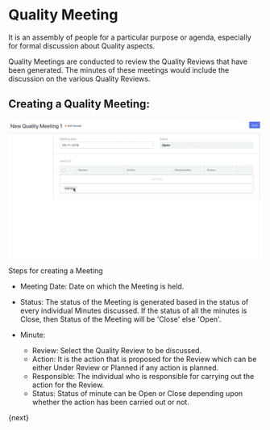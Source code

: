 <!-- add-breadcrumbs -->
# Quality Meeting

 It is an assembly of people for a particular purpose or agenda, especially for formal discussion about Quality aspects.

 Quality Meetings are conducted to review the Quality Reviews that have been generated. The minutes of these meetings would include the discussion on the various Quality Reviews.

## Creating a Quality Meeting:
 
 <img class="screenshot" alt="Quality mangement" src="./assets/Meeting.gif">

 Steps for creating a Meeting

 * Meeting Date: Date on which the Meeting is held.

 * Status: The status of the Meeting is generated based in the status of every individual Minutes discussed. If the status of all the minutes is Close, then Status of the Meeting will be 'Close' else 'Open'.

 * Minute:

    - Review: Select the Quality Review to be discussed.
    - Action: It is the action that is proposed for the Review which can be either Under Review or Planned if any action is planned.
    - Responsible: The individual who is responsible for carrying out the action for the Review.
    - Status: Status of minute can be Open or Close depending upon whether the action has been carried out or not.

{next}
